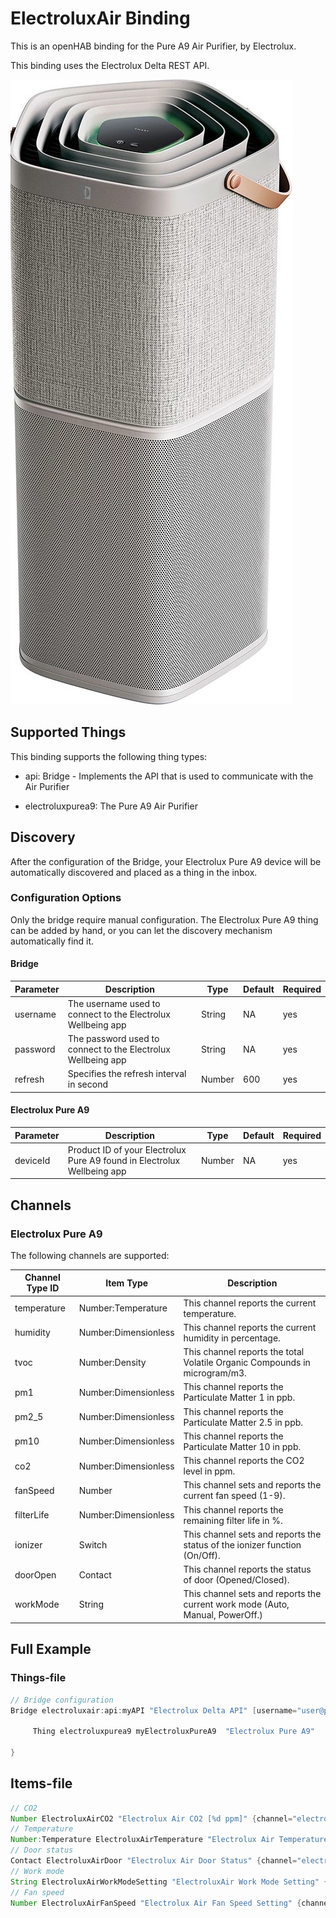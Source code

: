 # ElectroluxAir Binding

This is an openHAB binding for the Pure A9 Air Purifier, by Electrolux.

This binding uses the Electrolux Delta REST API.

![Electrolux Pure A9](doc/electrolux_pure_a9.png)

## Supported Things

This binding supports the following thing types:

- api: Bridge - Implements the API that is used to communicate with the Air Purifier

- electroluxpurea9: The Pure A9 Air Purifier

## Discovery

After the configuration of the Bridge, your Electrolux Pure A9 device will be automatically discovered and placed as a thing in the inbox.

### Configuration Options

Only the bridge require manual configuration. The Electrolux Pure A9 thing can be added by hand, or you can let the discovery mechanism automatically find it.

#### Bridge

| Parameter | Description                                                  | Type   | Default  | Required |
|-----------|--------------------------------------------------------------|--------|----------|----------|
| username  | The username used to connect to the Electrolux Wellbeing app | String | NA       | yes      |
| password  | The password used to connect to the Electrolux Wellbeing app | String | NA       | yes      |
| refresh   | Specifies the refresh interval in second                     | Number | 600      | yes      |

#### Electrolux Pure A9

| Parameter | Description                                                             | Type   | Default  | Required |
|-----------|-------------------------------------------------------------------------|--------|----------|----------|
| deviceId  | Product ID of your Electrolux Pure A9 found in Electrolux Wellbeing app | Number | NA       | yes      |

## Channels

### Electrolux Pure A9

The following channels are supported:

| Channel Type ID             | Item Type             | Description                                                                  |
|-----------------------------|-----------------------|------------------------------------------------------------------------------|
| temperature                 | Number:Temperature    | This channel reports the current temperature.                                |
| humidity                    | Number:Dimensionless  | This channel reports the current humidity in percentage.                     |
| tvoc                        | Number:Density        | This channel reports the total Volatile Organic Compounds in microgram/m3.   |
| pm1                         | Number:Dimensionless  | This channel reports the Particulate Matter 1 in ppb.                        |
| pm2_5                       | Number:Dimensionless  | This channel reports the Particulate Matter 2.5 in ppb.                      |
| pm10                        | Number:Dimensionless  | This channel reports the Particulate Matter 10 in ppb.                       |
| co2                         | Number:Dimensionless  | This channel reports the CO2 level in ppm.                                   |
| fanSpeed                    | Number                | This channel sets and reports the current fan speed (1-9).                   |
| filterLife                  | Number:Dimensionless  | This channel reports the remaining filter life in %.                         |
| ionizer                     | Switch                | This channel sets and reports the status of the ionizer function (On/Off).   |
| doorOpen                    | Contact               | This channel reports the status of door (Opened/Closed).                     |
| workMode                    | String                | This channel sets and reports the current work mode (Auto, Manual, PowerOff.)|

## Full Example

### Things-file

```java
// Bridge configuration
Bridge electroluxair:api:myAPI "Electrolux Delta API" [username="user@password.com", password="12345", refresh="300"] {

     Thing electroluxpurea9 myElectroluxPureA9  "Electrolux Pure A9"    [ deviceId="123456789" ]
     
}
```

## Items-file

```java
// CO2
Number ElectroluxAirCO2 "Electrolux Air CO2 [%d ppm]" {channel="electroluxair:electroluxpurea9:myAPI:MyElectroluxPureA9:co2"}
// Temperature
Number:Temperature ElectroluxAirTemperature "Electrolux Air Temperature" {channel="electroluxair:electroluxpurea9:myAPI:myElectroluxPureA9:temperature"}
// Door status
Contact ElectroluxAirDoor "Electrolux Air Door Status" {channel="electroluxair:electroluxpurea9:myAPI:myElectroluxPureA9:doorOpen"}
// Work mode
String ElectroluxAirWorkModeSetting "ElectroluxAir Work Mode Setting" {channel="electroluxair:electroluxpurea9:myAPI:myElectroluxPureA9:workMode"}
// Fan speed
Number ElectroluxAirFanSpeed "Electrolux Air Fan Speed Setting" {channel="electroluxair:electroluxpurea9:myAPI:myElectroluxPureA9:fanSpeed"}
```
